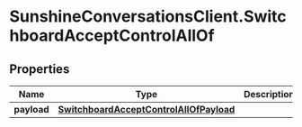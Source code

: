 # SunshineConversationsClient.SwitchboardAcceptControlAllOf

## Properties

Name | Type | Description | Notes
------------ | ------------- | ------------- | -------------
**payload** | [**SwitchboardAcceptControlAllOfPayload**](SwitchboardAcceptControlAllOfPayload.md) |  | [optional] 


